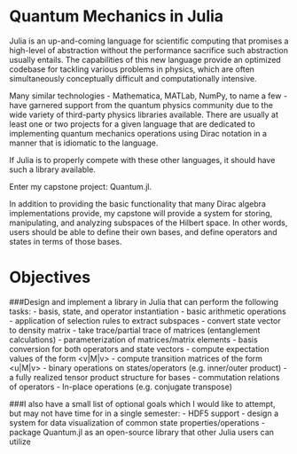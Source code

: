 Quantum Mechanics in Julia
===================

Julia is an up-and-coming language for scientific computing that promises a
high-level of abstraction without the performance sacrifice such abstraction
usually entails. The capabilities of this new language provide an optimized
codebase for tackling various problems in physics, which are often
simultaneously conceptually difficult and computationally intensive.

Many similar technologies - Mathematica, MATLab, NumPy, to name a few - have
garnered support from the quantum physics community due to the wide variety of
third-party physics libraries available. There are usually at least one or two
projects for a given language that are dedicated to implementing quantum
mechanics operations using Dirac notation in a manner that is idiomatic to the
language.

If Julia is to properly compete with these other languages, it should have
such a library available.

Enter my capstone project: Quantum.jl.

In addition to providing the basic functionality that many Dirac algebra
implementations provide, my capstone will provide a system for storing,
manipulating, and analyzing subspaces of the Hilbert space. In other words,
users should be able to define their own bases, and define operators and
states in terms of those bases.

Objectives
==========

###Design and implement a library in Julia that can perform the following tasks:
	- basis, state, and operator instantiation
	- basic arithmetic operations 
	- application of selection rules to extract subspaces
	- convert state vector to density matrix
	- take trace/partial trace of matrices (entanglement calculations)
	- parameterization of matrices/matrix elements
	- basis conversion for both operators and state vectors
	- compute expectation values of the form <v|M|v>
	- compute transition matrices of the form <u|M|v>
	- binary operations on states/operators (e.g. inner/outer product)
	- a fully realized tensor product structure for bases
	- commutation relations of operators
	- In-place operations (e.g. conjugate transpose)

###I also have a small list of optional goals which I would like to attempt, but may not have time for in a single semester:
	- HDF5 support
	- design a system for data visualization of common state properties/operations
	- package Quantum.jl as an open-source library that other Julia users can utilize